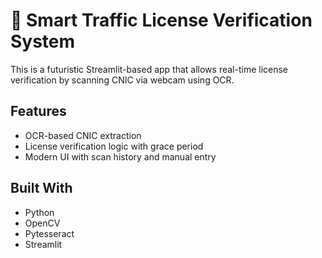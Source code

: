 # 🚦 Smart Traffic License Verification System

This is a futuristic Streamlit-based app that allows real-time license verification by scanning CNIC via webcam using OCR.

## Features
- OCR-based CNIC extraction
- License verification logic with grace period
- Modern UI with scan history and manual entry

## Built With
- Python
- OpenCV
- Pytesseract
- Streamlit
